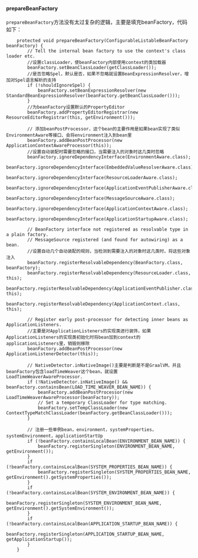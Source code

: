 #### prepareBeanFactory
```prepareBeanFactory```方法没有太过复杂的逻辑，主要是填充beanFactory，代码如下：
```
	protected void prepareBeanFactory(ConfigurableListableBeanFactory beanFactory) {
		// Tell the internal bean factory to use the context's class loader etc.
        //设置classLoader，使beanFactory内部使用context的类加载器
		beanFactory.setBeanClassLoader(getClassLoader());
        //是否忽略Spel，默认是否，如果不忽略就设置BeanExpressionResolver，增加对Spel语言解析的支持
		if (!shouldIgnoreSpel) {
			beanFactory.setBeanExpressionResolver(new StandardBeanExpressionResolver(beanFactory.getBeanClassLoader()));
		}
        //为beanFactory设置默认的PropertyEditor
		beanFactory.addPropertyEditorRegistrar(new ResourceEditorRegistrar(this, getEnvironment()));

		// 添加beanPostProcessor，这个bean的主要作用是如果bean实现了类似EnvironmentAware等接口、会将environment注入到bean里
		beanFactory.addBeanPostProcessor(new ApplicationContextAwareProcessor(this));
        //设置自动装配时需要忽略的接口，当需要注入的对象时这几类时忽略
		beanFactory.ignoreDependencyInterface(EnvironmentAware.class);
		beanFactory.ignoreDependencyInterface(EmbeddedValueResolverAware.class);
		beanFactory.ignoreDependencyInterface(ResourceLoaderAware.class);
		beanFactory.ignoreDependencyInterface(ApplicationEventPublisherAware.class);
		beanFactory.ignoreDependencyInterface(MessageSourceAware.class);
		beanFactory.ignoreDependencyInterface(ApplicationContextAware.class);
		beanFactory.ignoreDependencyInterface(ApplicationStartupAware.class);

		// BeanFactory interface not registered as resolvable type in a plain factory.
		// MessageSource registered (and found for autowiring) as a bean.
        //设置自动几个自动装配的规则，当检测到需要注入的对象时这几类时，将这些对象注入
		beanFactory.registerResolvableDependency(BeanFactory.class, beanFactory);
		beanFactory.registerResolvableDependency(ResourceLoader.class, this);
		beanFactory.registerResolvableDependency(ApplicationEventPublisher.class, this);
		beanFactory.registerResolvableDependency(ApplicationContext.class, this);

		// Register early post-processor for detecting inner beans as ApplicationListeners.
        //主要是对ApplicationListeners的实现类进行装饰，如果ApplicationListeners的实现类初始化时将bean加到context的applicationListeners里，销毁则移除
		beanFactory.addBeanPostProcessor(new ApplicationListenerDetector(this));

		// NativeDetector.inNativeImage()主要是判断是不是GraalVM，并且beanFactory包含loadTimeWeaver这个bean，就设置LoadTimeWeaverAwareProcessor.
		if (!NativeDetector.inNativeImage() && beanFactory.containsBean(LOAD_TIME_WEAVER_BEAN_NAME)) {
			beanFactory.addBeanPostProcessor(new LoadTimeWeaverAwareProcessor(beanFactory));
			// Set a temporary ClassLoader for type matching.
			beanFactory.setTempClassLoader(new ContextTypeMatchClassLoader(beanFactory.getBeanClassLoader()));
		}

		// 注册一些单例bean，environment，systemProperties，systemEnvironment，applicationStartUp
		if (!beanFactory.containsLocalBean(ENVIRONMENT_BEAN_NAME)) {
			beanFactory.registerSingleton(ENVIRONMENT_BEAN_NAME, getEnvironment());
		}
		if (!beanFactory.containsLocalBean(SYSTEM_PROPERTIES_BEAN_NAME)) {
			beanFactory.registerSingleton(SYSTEM_PROPERTIES_BEAN_NAME, getEnvironment().getSystemProperties());
		}
		if (!beanFactory.containsLocalBean(SYSTEM_ENVIRONMENT_BEAN_NAME)) {
			beanFactory.registerSingleton(SYSTEM_ENVIRONMENT_BEAN_NAME, getEnvironment().getSystemEnvironment());
		}
		if (!beanFactory.containsLocalBean(APPLICATION_STARTUP_BEAN_NAME)) {
			beanFactory.registerSingleton(APPLICATION_STARTUP_BEAN_NAME, getApplicationStartup());
		}
	}
```